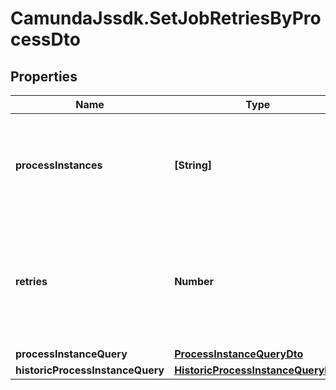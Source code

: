 # CamundaJssdk.SetJobRetriesByProcessDto

## Properties

Name | Type | Description | Notes
------------ | ------------- | ------------- | -------------
**processInstances** | **[String]** | A list of process instance ids to fetch jobs, for which retries will be set. | [optional] 
**retries** | **Number** | An integer representing the number of retries. Please note that the value cannot be negative or null. | [optional] 
**processInstanceQuery** | [**ProcessInstanceQueryDto**](ProcessInstanceQueryDto.md) |  | [optional] 
**historicProcessInstanceQuery** | [**HistoricProcessInstanceQueryDto**](HistoricProcessInstanceQueryDto.md) |  | [optional] 


